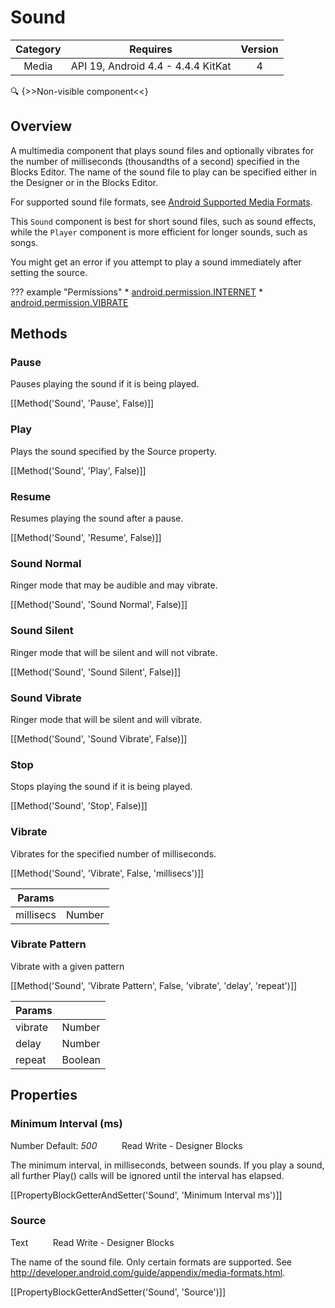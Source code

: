 # Sound

| Category | Requires | Version |
|:--------:|:-------:|:--------:|
|Media|API 19, Android 4.4 - 4.4.4 KitKat|4|

:mag: {>>Non-visible component<<}

## Overview

A multimedia component that plays sound files and optionally vibrates for the number of milliseconds (thousandths of a second) specified in the Blocks Editor. The name of the sound file to play can be specified either in the Designer or in the Blocks Editor.

 

For supported sound file formats, see <a href="http://developer.android.com/guide/appendix/media-formats.html" target="_blank">Android Supported Media Formats</a>.

This `` Sound `` component is best for short sound files, such as sound effects, while the `` Player `` component is more efficient for longer sounds, such as songs.

You might get an error if you attempt to play a sound immediately after setting the source.

??? example "Permissions"
    * [android.permission.INTERNET](https://developer.android.com/reference/android/Manifest.permission.html#android.permission.INTERNET)
    * [android.permission.VIBRATE](https://developer.android.com/reference/android/Manifest.permission.html#android.permission.VIBRATE)


## Methods

### Pause

Pauses playing the sound if it is being played.

[[Method('Sound', 'Pause', False)]]

### Play

Plays the sound specified by the Source property.

[[Method('Sound', 'Play', False)]]

### Resume

Resumes playing the sound after a pause.

[[Method('Sound', 'Resume', False)]]

### Sound Normal

Ringer mode that may be audible and may vibrate.

[[Method('Sound', 'Sound Normal', False)]]

### Sound Silent

Ringer mode that will be silent and will not vibrate.

[[Method('Sound', 'Sound Silent', False)]]

### Sound Vibrate

Ringer mode that will be silent and will vibrate.

[[Method('Sound', 'Sound Vibrate', False)]]

### Stop

Stops playing the sound if it is being played.

[[Method('Sound', 'Stop', False)]]

### Vibrate

Vibrates for the specified number of milliseconds.

[[Method('Sound', 'Vibrate', False, 'millisecs')]]

| Params | []() |
|--------|------|
|millisecs|<span class="chip chip-number">Number</span>|


### Vibrate Pattern

Vibrate with a given pattern

[[Method('Sound', 'Vibrate Pattern', False, 'vibrate', 'delay', 'repeat')]]

| Params | []() |
|--------|------|
|vibrate|<span class="chip chip-number">Number</span>|
|delay|<span class="chip chip-number">Number</span>|
|repeat|<span class="chip chip-boolean">Boolean</span>|


## Properties

### Minimum Interval (ms)

<span class="chip chip-number">Number</span> <span class="chip chip-number">Default: <i>500</i></span>&nbsp;&nbsp;&nbsp;&nbsp;&nbsp;&nbsp;&nbsp;&nbsp;&nbsp;&nbsp;<span class="chip chip-rw">Read</span> <span class="chip chip-rw">Write</span> - <span class="chip chip-bd">Designer</span> <span class="chip chip-bd">Blocks</span> 

The minimum interval, in milliseconds, between sounds. If you play a sound, all further Play() calls will be ignored until the interval has elapsed.

[[PropertyBlockGetterAndSetter('Sound', 'Minimum Interval ms')]]

### Source

<span class="chip chip-text">Text</span>&nbsp;&nbsp;&nbsp;&nbsp;&nbsp;&nbsp;&nbsp;&nbsp;&nbsp;&nbsp;<span class="chip chip-rw">Read</span> <span class="chip chip-rw">Write</span> - <span class="chip chip-bd">Designer</span> <span class="chip chip-bd">Blocks</span> 

The name of the sound file. Only certain formats are supported. See http://developer.android.com/guide/appendix/media-formats.html.

[[PropertyBlockGetterAndSetter('Sound', 'Source')]]